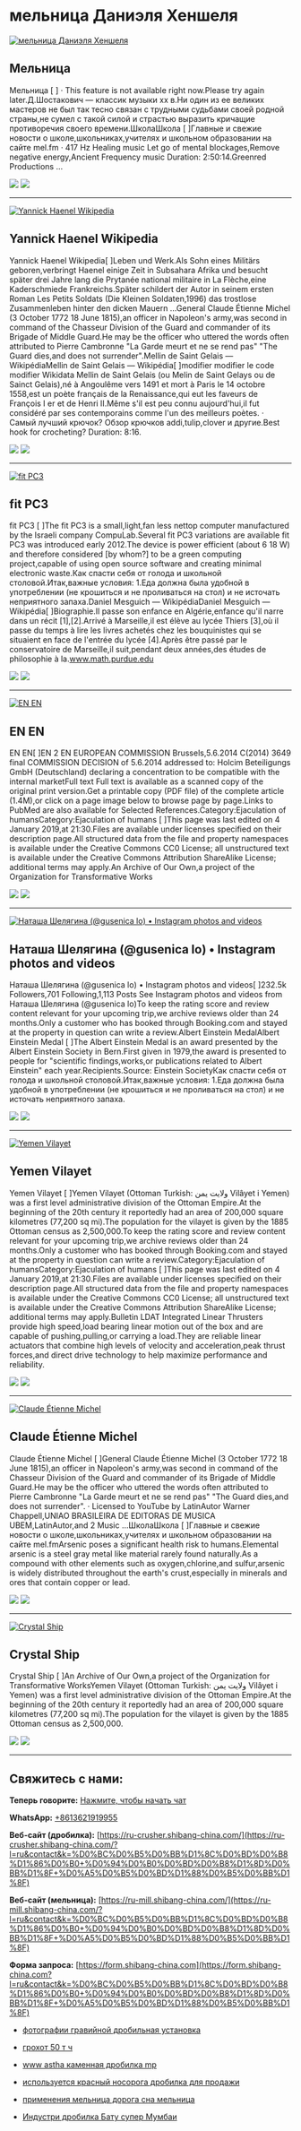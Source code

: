 # мельница Даниэля Хеншеля

<a href="https://swt.shibang-china.com/?l=ru&img&k=%D0%BC%D0%B5%D0%BB%D1%8C%D0%BD%D0%B8%D1%86%D0%B0+%D0%94%D0%B0%D0%BD%D0%B8%D1%8D%D0%BB%D1%8F+%D0%A5%D0%B5%D0%BD%D1%88%D0%B5%D0%BB%D1%8F" target="_blank">![мельница Даниэля Хеншеля](http://static.shibang-china.com/all-800x300/976.jpg)</a>

## Мельница
Мельница [ ]&nbsp;&#0183;&#32;This feature is not available right now.Please try again later.Д.Шостакович — классик музыки xx в.Ни один из ее великих мастеров не был так тесно связан с трудными судьбами своей родной страны,не сумел с такой силой и страстью выразить кричащие противоречия своего времени.ШколаШкола [ ]Главные и свежие новости о школе,школьниках,учителях и школьном образовании на сайте mel.fm&nbsp;&#0183;&#32;417 Hz Healing music Let go of mental blockages,Remove negative energy,Ancient Frequency music Duration: 2:50:14.Greenred Productions …


<a href="https://whatsapp.shibangsoft.com/WhatsApp.php" target="_blank" title="WhatsApp">![](http://static.shibang-china.com/icon/whatsapp.png)</a> <a href="https://swt.shibang-china.com/?l=ru&icon&k=%D0%BC%D0%B5%D0%BB%D1%8C%D0%BD%D0%B8%D1%86%D0%B0+%D0%94%D0%B0%D0%BD%D0%B8%D1%8D%D0%BB%D1%8F+%D0%A5%D0%B5%D0%BD%D1%88%D0%B5%D0%BB%D1%8F" target="_blank">![](http://static.shibang-china.com/icon/chat-ru.png)</a>

---

<a href="https://swt.shibang-china.com/?l=ru&img&k=%D0%BC%D0%B5%D0%BB%D1%8C%D0%BD%D0%B8%D1%86%D0%B0+%D0%94%D0%B0%D0%BD%D0%B8%D1%8D%D0%BB%D1%8F+%D0%A5%D0%B5%D0%BD%D1%88%D0%B5%D0%BB%D1%8F" target="_blank">![Yannick Haenel Wikipedia](http://static.shibang-china.com/all-800x300/23.jpg)</a>

## Yannick Haenel Wikipedia
Yannick Haenel Wikipedia[ ]Leben und Werk.Als Sohn eines Milit&#228;rs geboren,verbringt Haenel einige Zeit in Subsahara Afrika und besucht sp&#228;ter drei Jahre lang die Prytan&#233;e national militaire in La Fl&#232;che,eine Kaderschmiede Frankreichs.Sp&#228;ter schildert der Autor in seinem ersten Roman Les Petits Soldats (Die Kleinen Soldaten,1996) das trostlose Zusammenleben hinter den dicken Mauern …General Claude &#201;tienne Michel (3 October 1772 18 June 1815),an officer in Napoleon's army,was second in command of the Chasseur Division of the Guard and commander of its Brigade of Middle Guard.He may be the officer who uttered the words often attributed to Pierre Cambronne &quot;La Garde meurt et ne se rend pas&quot; &quot;The Guard dies,and does not surrender&quot;.Mellin de Saint Gelais — Wikip&#233;diaMellin de Saint Gelais — Wikip&#233;dia[ ]modifier modifier le code modifier Wikidata Mellin de Saint Gelais (ou Melin de Saint Gelays ou de Sainct Gelais),n&#233; &#224; Angoul&#234;me vers 1491 et mort &#224; Paris le 14 octobre 1558,est un po&#232;te fran&#231;ais de la Renaissance,qui eut les faveurs de Fran&#231;ois I er et de Henri II.M&#234;me s'il est peu connu aujourd'hui,il fut consid&#233;r&#233; par ses contemporains comme l'un des meilleurs po&#232;tes.&nbsp;&#0183;&#32;Самый лучший крючок? Обзор крючков addi,tulip,clover и другие.Best hook for crocheting? Duration: 8:16.


<a href="https://whatsapp.shibangsoft.com/WhatsApp.php" target="_blank" title="WhatsApp">![](http://static.shibang-china.com/icon/whatsapp.png)</a> <a href="https://swt.shibang-china.com/?l=ru&icon&k=%D0%BC%D0%B5%D0%BB%D1%8C%D0%BD%D0%B8%D1%86%D0%B0+%D0%94%D0%B0%D0%BD%D0%B8%D1%8D%D0%BB%D1%8F+%D0%A5%D0%B5%D0%BD%D1%88%D0%B5%D0%BB%D1%8F" target="_blank">![](http://static.shibang-china.com/icon/chat-ru.png)</a>

---

<a href="https://swt.shibang-china.com/?l=ru&img&k=%D0%BC%D0%B5%D0%BB%D1%8C%D0%BD%D0%B8%D1%86%D0%B0+%D0%94%D0%B0%D0%BD%D0%B8%D1%8D%D0%BB%D1%8F+%D0%A5%D0%B5%D0%BD%D1%88%D0%B5%D0%BB%D1%8F" target="_blank">![fit PC3](http://static.shibang-china.com/all-800x300/688.jpg)</a>

## fit PC3
fit PC3 [ ]The fit PC3 is a small,light,fan less nettop computer manufactured by the Israeli company CompuLab.Several fit PC3 variations are available fit PC3 was introduced early 2012.The device is power efficient (about 6 18 W) and therefore considered [by whom?] to be a green computing project,capable of using open source software and creating minimal electronic waste.Как спасти себя от голода и школьной столовой.Итак,важные условия: 1.Еда должна была удобной в употреблении (не крошиться и не проливаться на стол) и не источать неприятного запаха.Daniel Mesguich — Wikip&#233;diaDaniel Mesguich — Wikip&#233;dia[ ]Biographie.Il passe son enfance en Alg&#233;rie,enfance qu'il narre dans un r&#233;cit [1],[2].Arriv&#233; &#224; Marseille,il est &#233;l&#232;ve au lyc&#233;e Thiers [3],o&#249; il passe du temps &#224; lire les livres achet&#233;s chez les bouquinistes qui se situaient en face de l'entr&#233;e du lyc&#233;e [4].Apr&#232;s &#234;tre pass&#233; par le conservatoire de Marseille,il suit,pendant deux ann&#233;es,des &#233;tudes de philosophie &#224; la.www.math.purdue.edu


<a href="https://whatsapp.shibangsoft.com/WhatsApp.php" target="_blank" title="WhatsApp">![](http://static.shibang-china.com/icon/whatsapp.png)</a> <a href="https://swt.shibang-china.com/?l=ru&icon&k=%D0%BC%D0%B5%D0%BB%D1%8C%D0%BD%D0%B8%D1%86%D0%B0+%D0%94%D0%B0%D0%BD%D0%B8%D1%8D%D0%BB%D1%8F+%D0%A5%D0%B5%D0%BD%D1%88%D0%B5%D0%BB%D1%8F" target="_blank">![](http://static.shibang-china.com/icon/chat-ru.png)</a>

---

<a href="https://swt.shibang-china.com/?l=ru&img&k=%D0%BC%D0%B5%D0%BB%D1%8C%D0%BD%D0%B8%D1%86%D0%B0+%D0%94%D0%B0%D0%BD%D0%B8%D1%8D%D0%BB%D1%8F+%D0%A5%D0%B5%D0%BD%D1%88%D0%B5%D0%BB%D1%8F" target="_blank">![EN EN](http://static.shibang-china.com/all-800x300/1414.jpg)</a>

## EN EN
EN EN[ ]EN 2 EN EUROPEAN COMMISSION Brussels,5.6.2014 C(2014) 3649 final COMMISSION DECISION of 5.6.2014 addressed to: Holcim Beteiligungs GmbH (Deutschland) declaring a concentration to be compatible with the internal marketFull text Full text is available as a scanned copy of the original print version.Get a printable copy (PDF file) of the complete article (1.4M),or click on a page image below to browse page by page.Links to PubMed are also available for Selected References.Category:Ejaculation of humansCategory:Ejaculation of humans [ ]This page was last edited on 4 January 2019,at 21:30.Files are available under licenses specified on their description page.All structured data from the file and property namespaces is available under the Creative Commons CC0 License; all unstructured text is available under the Creative Commons Attribution ShareAlike License; additional terms may apply.An Archive of Our Own,a project of the Organization for Transformative Works


<a href="https://whatsapp.shibangsoft.com/WhatsApp.php" target="_blank" title="WhatsApp">![](http://static.shibang-china.com/icon/whatsapp.png)</a> <a href="https://swt.shibang-china.com/?l=ru&icon&k=%D0%BC%D0%B5%D0%BB%D1%8C%D0%BD%D0%B8%D1%86%D0%B0+%D0%94%D0%B0%D0%BD%D0%B8%D1%8D%D0%BB%D1%8F+%D0%A5%D0%B5%D0%BD%D1%88%D0%B5%D0%BB%D1%8F" target="_blank">![](http://static.shibang-china.com/icon/chat-ru.png)</a>

---

<a href="https://swt.shibang-china.com/?l=ru&img&k=%D0%BC%D0%B5%D0%BB%D1%8C%D0%BD%D0%B8%D1%86%D0%B0+%D0%94%D0%B0%D0%BD%D0%B8%D1%8D%D0%BB%D1%8F+%D0%A5%D0%B5%D0%BD%D1%88%D0%B5%D0%BB%D1%8F" target="_blank">![Наташа Шелягина (@gusenica lo) • Instagram photos and videos](http://static.shibang-china.com/all-800x300/220.jpg)</a>

## Наташа Шелягина (@gusenica lo) • Instagram photos and videos
Наташа Шелягина (@gusenica lo) • Instagram photos and videos[ ]232.5k Followers,701 Following,1,113 Posts See Instagram photos and videos from Наташа Шелягина (@gusenica lo)To keep the rating score and review content relevant for your upcoming trip,we archive reviews older than 24 months.Only a customer who has booked through Booking.com and stayed at the property in question can write a review.Albert Einstein MedalAlbert Einstein Medal [ ]The Albert Einstein Medal is an award presented by the Albert Einstein Society in Bern.First given in 1979,the award is presented to people for &quot;scientific findings,works,or publications related to Albert Einstein&quot; each year.Recipients.Source: Einstein SocietyКак спасти себя от голода и школьной столовой.Итак,важные условия: 1.Еда должна была удобной в употреблении (не крошиться и не проливаться на стол) и не источать неприятного запаха.


<a href="https://whatsapp.shibangsoft.com/WhatsApp.php" target="_blank" title="WhatsApp">![](http://static.shibang-china.com/icon/whatsapp.png)</a> <a href="https://swt.shibang-china.com/?l=ru&icon&k=%D0%BC%D0%B5%D0%BB%D1%8C%D0%BD%D0%B8%D1%86%D0%B0+%D0%94%D0%B0%D0%BD%D0%B8%D1%8D%D0%BB%D1%8F+%D0%A5%D0%B5%D0%BD%D1%88%D0%B5%D0%BB%D1%8F" target="_blank">![](http://static.shibang-china.com/icon/chat-ru.png)</a>

---

<a href="https://swt.shibang-china.com/?l=ru&img&k=%D0%BC%D0%B5%D0%BB%D1%8C%D0%BD%D0%B8%D1%86%D0%B0+%D0%94%D0%B0%D0%BD%D0%B8%D1%8D%D0%BB%D1%8F+%D0%A5%D0%B5%D0%BD%D1%88%D0%B5%D0%BB%D1%8F" target="_blank">![Yemen Vilayet](http://static.shibang-china.com/all-800x300/461.jpg)</a>

## Yemen Vilayet
Yemen Vilayet [ ]Yemen Vilayet (Ottoman Turkish: ولايت یمن Vil&#226;yet i Yemen) was a first level administrative division of the Ottoman Empire.At the beginning of the 20th century it reportedly had an area of 200,000 square kilometres (77,200 sq mi).The population for the vilayet is given by the 1885 Ottoman census as 2,500,000.To keep the rating score and review content relevant for your upcoming trip,we archive reviews older than 24 months.Only a customer who has booked through Booking.com and stayed at the property in question can write a review.Category:Ejaculation of humansCategory:Ejaculation of humans [ ]This page was last edited on 4 January 2019,at 21:30.Files are available under licenses specified on their description page.All structured data from the file and property namespaces is available under the Creative Commons CC0 License; all unstructured text is available under the Creative Commons Attribution ShareAlike License; additional terms may apply.Bulletin LDAT Integrated Linear Thrusters provide high speed,load bearing linear motion out of the box and are capable of pushing,pulling,or carrying a load.They are reliable linear actuators that combine high levels of velocity and acceleration,peak thrust forces,and direct drive technology to help maximize performance and reliability.


<a href="https://whatsapp.shibangsoft.com/WhatsApp.php" target="_blank" title="WhatsApp">![](http://static.shibang-china.com/icon/whatsapp.png)</a> <a href="https://swt.shibang-china.com/?l=ru&icon&k=%D0%BC%D0%B5%D0%BB%D1%8C%D0%BD%D0%B8%D1%86%D0%B0+%D0%94%D0%B0%D0%BD%D0%B8%D1%8D%D0%BB%D1%8F+%D0%A5%D0%B5%D0%BD%D1%88%D0%B5%D0%BB%D1%8F" target="_blank">![](http://static.shibang-china.com/icon/chat-ru.png)</a>

---

<a href="https://swt.shibang-china.com/?l=ru&img&k=%D0%BC%D0%B5%D0%BB%D1%8C%D0%BD%D0%B8%D1%86%D0%B0+%D0%94%D0%B0%D0%BD%D0%B8%D1%8D%D0%BB%D1%8F+%D0%A5%D0%B5%D0%BD%D1%88%D0%B5%D0%BB%D1%8F" target="_blank">![Claude &#201;tienne Michel](http://static.shibang-china.com/all-800x300/45.jpg)</a>

## Claude &#201;tienne Michel
Claude &#201;tienne Michel [ ]General Claude &#201;tienne Michel (3 October 1772 18 June 1815),an officer in Napoleon's army,was second in command of the Chasseur Division of the Guard and commander of its Brigade of Middle Guard.He may be the officer who uttered the words often attributed to Pierre Cambronne &quot;La Garde meurt et ne se rend pas&quot; &quot;The Guard dies,and does not surrender&quot;.&nbsp;&#0183;&#32;Licensed to YouTube by LatinAutor Warner Chappell,UNIAO BRASILEIRA DE EDITORAS DE MUSICA UBEM,LatinAutor,and 2 Music …ШколаШкола [ ]Главные и свежие новости о школе,школьниках,учителях и школьном образовании на сайте mel.fmArsenic poses a significant health risk to humans.Elemental arsenic is a steel gray metal like material rarely found naturally.As a compound with other elements such as oxygen,chlorine,and sulfur,arsenic is widely distributed throughout the earth's crust,especially in minerals and ores that contain copper or lead.


<a href="https://whatsapp.shibangsoft.com/WhatsApp.php" target="_blank" title="WhatsApp">![](http://static.shibang-china.com/icon/whatsapp.png)</a> <a href="https://swt.shibang-china.com/?l=ru&icon&k=%D0%BC%D0%B5%D0%BB%D1%8C%D0%BD%D0%B8%D1%86%D0%B0+%D0%94%D0%B0%D0%BD%D0%B8%D1%8D%D0%BB%D1%8F+%D0%A5%D0%B5%D0%BD%D1%88%D0%B5%D0%BB%D1%8F" target="_blank">![](http://static.shibang-china.com/icon/chat-ru.png)</a>

---

<a href="https://swt.shibang-china.com/?l=ru&img&k=%D0%BC%D0%B5%D0%BB%D1%8C%D0%BD%D0%B8%D1%86%D0%B0+%D0%94%D0%B0%D0%BD%D0%B8%D1%8D%D0%BB%D1%8F+%D0%A5%D0%B5%D0%BD%D1%88%D0%B5%D0%BB%D1%8F" target="_blank">![Crystal Ship](http://static.shibang-china.com/all-800x300/305.jpg)</a>

## Crystal Ship
Crystal Ship [ ]An Archive of Our Own,a project of the Organization for Transformative WorksYemen Vilayet (Ottoman Turkish: ولايت یمن Vil&#226;yet i Yemen) was a first level administrative division of the Ottoman Empire.At the beginning of the 20th century it reportedly had an area of 200,000 square kilometres (77,200 sq mi).The population for the vilayet is given by the 1885 Ottoman census as 2,500,000.

<a href="https://whatsapp.shibangsoft.com/WhatsApp.php" target="_blank" title="WhatsApp">![](http://static.shibang-china.com/icon/whatsapp.png)</a> <a href="https://swt.shibang-china.com/?l=ru&icon&k=%D0%BC%D0%B5%D0%BB%D1%8C%D0%BD%D0%B8%D1%86%D0%B0+%D0%94%D0%B0%D0%BD%D0%B8%D1%8D%D0%BB%D1%8F+%D0%A5%D0%B5%D0%BD%D1%88%D0%B5%D0%BB%D1%8F" target="_blank">![](http://static.shibang-china.com/icon/chat-ru.png)</a>

---
## Свяжитесь с нами:

**Теперь говорите:** [Нажмите, чтобы начать чат](https://swt.shibang-china.com?l=ru&contact&k=%D0%BC%D0%B5%D0%BB%D1%8C%D0%BD%D0%B8%D1%86%D0%B0+%D0%94%D0%B0%D0%BD%D0%B8%D1%8D%D0%BB%D1%8F+%D0%A5%D0%B5%D0%BD%D1%88%D0%B5%D0%BB%D1%8F)

**WhatsApp:**  [+8613621919955](https://whatsapp.shibangsoft.com/WhatsApp.php)

**Веб-сайт (дробилка):** [https://ru-crusher.shibang-china.com/](https://ru-crusher.shibang-china.com/?l=ru&contact&k=%D0%BC%D0%B5%D0%BB%D1%8C%D0%BD%D0%B8%D1%86%D0%B0+%D0%94%D0%B0%D0%BD%D0%B8%D1%8D%D0%BB%D1%8F+%D0%A5%D0%B5%D0%BD%D1%88%D0%B5%D0%BB%D1%8F)

**Веб-сайт (мельница):** [https://ru-mill.shibang-china.com/](https://ru-mill.shibang-china.com/?l=ru&contact&k=%D0%BC%D0%B5%D0%BB%D1%8C%D0%BD%D0%B8%D1%86%D0%B0+%D0%94%D0%B0%D0%BD%D0%B8%D1%8D%D0%BB%D1%8F+%D0%A5%D0%B5%D0%BD%D1%88%D0%B5%D0%BB%D1%8F)

**Форма запроса:** [https://form.shibang-china.com](https://form.shibang-china.com?l=ru&contact&k=%D0%BC%D0%B5%D0%BB%D1%8C%D0%BD%D0%B8%D1%86%D0%B0+%D0%94%D0%B0%D0%BD%D0%B8%D1%8D%D0%BB%D1%8F+%D0%A5%D0%B5%D0%BD%D1%88%D0%B5%D0%BB%D1%8F)

* [фотографии гравийной дробильная установка](../109/%D1%84%D0%BE%D1%82%D0%BE%D0%B3%D1%80%D0%B0%D1%84%D0%B8%D0%B8%20%D0%B3%D1%80%D0%B0%D0%B2%D0%B8%D0%B9%D0%BD%D0%BE%D0%B9%20%D0%B4%D1%80%D0%BE%D0%B1%D0%B8%D0%BB%D1%8C%D0%BD%D0%B0%D1%8F%20%D1%83%D1%81%D1%82%D0%B0%D0%BD%D0%BE%D0%B2%D0%BA%D0%B0.md)

* [грохот 50 т ч](../106/%D0%B3%D1%80%D0%BE%D1%85%D0%BE%D1%82%2050%20%D1%82%20%D1%87.md)

* [www astha каменная дробилка mp](../108/www%20astha%20%D0%BA%D0%B0%D0%BC%D0%B5%D0%BD%D0%BD%D0%B0%D1%8F%20%D0%B4%D1%80%D0%BE%D0%B1%D0%B8%D0%BB%D0%BA%D0%B0%20mp.md)

* [используется красный носорога дробилка для продажи](../108/%D0%B8%D1%81%D0%BF%D0%BE%D0%BB%D1%8C%D0%B7%D1%83%D0%B5%D1%82%D1%81%D1%8F%20%D0%BA%D1%80%D0%B0%D1%81%D0%BD%D1%8B%D0%B9%20%D0%BD%D0%BE%D1%81%D0%BE%D1%80%D0%BE%D0%B3%D0%B0%20%D0%B4%D1%80%D0%BE%D0%B1%D0%B8%D0%BB%D0%BA%D0%B0%20%D0%B4%D0%BB%D1%8F%20%D0%BF%D1%80%D0%BE%D0%B4%D0%B0%D0%B6%D0%B8.md)

* [применения мельница дорога сна мельница](../107/%D0%BF%D1%80%D0%B8%D0%BC%D0%B5%D0%BD%D0%B5%D0%BD%D0%B8%D1%8F%20%D0%BC%D0%B5%D0%BB%D1%8C%D0%BD%D0%B8%D1%86%D0%B0%20%D0%B4%D0%BE%D1%80%D0%BE%D0%B3%D0%B0%20%D1%81%D0%BD%D0%B0%20%D0%BC%D0%B5%D0%BB%D1%8C%D0%BD%D0%B8%D1%86%D0%B0.md)

* [Индустри дробилка Бату супер Мумбаи](../116/%D0%98%D0%BD%D0%B4%D1%83%D1%81%D1%82%D1%80%D0%B8%20%D0%B4%D1%80%D0%BE%D0%B1%D0%B8%D0%BB%D0%BA%D0%B0%20%D0%91%D0%B0%D1%82%D1%83%20%D1%81%D1%83%D0%BF%D0%B5%D1%80%20%D0%9C%D1%83%D0%BC%D0%B1%D0%B0%D0%B8.md)